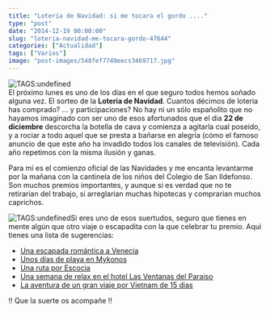 ```yaml
---
title: "Loteria de Navidad: si me tocara el gordo ...."
type: "post"
date: "2014-12-19 00:00:00"
slug: "loteria-navidad-me-tocara-gordo-47644"
categories: ["Actualidad"]
tags: ["Varios"]
image: "post-images/548fef7749eecs3469717.jpg"
---
```


 ![ TAGS:undefined](post-images/548fef7749eecs3469717.jpg)  
 El próximo lunes es uno de los días en el que seguro todos hemos soñado alguna vez. El sorteo de la **Loteria de Navidad**. Cuantos décimos de loteria has comprado? ... y participaciones? No hay ni un sólo españolito que no hayamos imaginado con ser uno de esos afortunados que el dia **22 de diciembre** descorcha la botella de cava y comienza a agitarla cual poseido, y a rociar a todo aquel que se presta a bañarse en alegria (cómo el famoso anuncio de que este año ha invadido todos los canales de televisión). Cada año repetimos con la misma ilusión y ganas.

 Para mí es el comienzo oficial de las Navidades y me encanta levantarme por la mañana con la cantinela de los niños del Colegio de San Ildefonso. Son muchos premios importantes, y aunque si es verdad que no te retirarian del trabajo, si arreglarian muchas hipotecas y comprarian muchos caprichos.

 ![ TAGS:undefined](post-images/47644-42698.jpg "las ventanas del paraíso")Si eres uno de esos suertudos, seguro que tienes en mente algún que otro viaje o escapadita con la que celebrar tu premio. Aquí tienes una lista de sugerencias:

- [Una escapada romántica a Venecia](http://www.missviajes.com/venecia-ciudad-canales-6042)
- [Unos días de playa en Mykonos](http://www.missviajes.com/hotel-petinos-mykonos-688843)
- [Una ruta por Escocia](http://www.missviajes.com/ruta-escocia-887779)
- [Una semana de relax en el hotel Las Ventanas del Paraiso](http://www.missviajes.com/ventanas-al-paraiso-9255)
- [La aventura de un gran viaje por Vietnam de 15 dias](http://www.missviajes.com/p/vietnam-10647)

 !! Que la suerte os acompañe !!